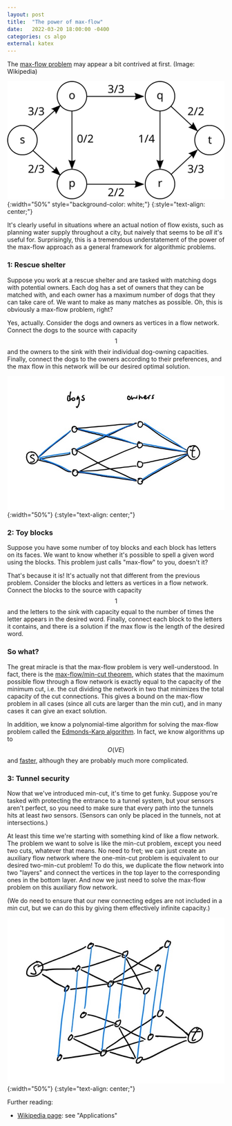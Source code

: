 ```yaml
---
layout: post
title:  "The power of max-flow"
date:   2022-03-20 18:00:00 -0400
categories: cs algo
external: katex
---
```


The [max-flow problem](https://en.wikipedia.org/wiki/Maximum_flow_problem) may appear a bit contrived at first. (Image: Wikipedia)

![max-flow](/assets/max-flow/max-flow.svg){:width="50%" style="background-color: white;"}
{:style="text-align: center;"}

It's clearly useful in situations where an actual notion of flow exists, such as planning water supply throughout a city, but naively that seems to be *all* it's useful for. Surprisingly, this is a tremendous understatement of the power of the max-flow approach as a general framework for algorithmic problems.

### 1: Rescue shelter

Suppose you work at a rescue shelter and are tasked with matching dogs with potential owners. Each dog has a set of owners that they can be matched with, and each owner has a maximum number of dogs that they can take care of. We want to make as many matches as possible. Oh, this is obviously a max-flow problem, right?

Yes, actually. Consider the dogs and owners as vertices in a flow network. Connect the dogs to the source with capacity $$1$$ and the owners to the sink with their individual dog-owning capacities. Finally, connect the dogs to the owners according to their preferences, and the max flow in this network will be our desired optimal solution.

![example-1](/assets/max-flow/ex1.jpg){:width="50%"}
{:style="text-align: center;"}

### 2: Toy blocks

Suppose you have some number of toy blocks and each block has letters on its faces. We want to know whether it's possible to spell a given word using the blocks. This problem just calls "max-flow" to you, doesn't it?

That's because it is! It's actually not that different from the previous problem. Consider the blocks and letters as vertices in a flow network. Connect the blocks to the source with capacity $$1$$ and the letters to the sink with capacity equal to the number of times the letter appears in the desired word. Finally, connect each block to the letters it contains, and there is a solution if the max flow is the length of the desired word.

### So what?

The great miracle is that the max-flow problem is very well-understood. In fact, there is the [max-flow/min-cut theorem](https://en.wikipedia.org/wiki/Max-flow_min-cut_theorem), which states that the maximum possible flow through a flow network is exactly equal to the capacity of the minimum cut, i.e. the cut dividing the network in two that minimizes the total capacity of the cut connections. This gives a bound on the max-flow problem in all cases (since all cuts are larger than the min cut), and in many cases it can give an exact solution.

In addition, we know a polynomial-time algorithm for solving the max-flow problem called the [Edmonds-Karp algorithm](https://en.wikipedia.org/wiki/Edmonds%E2%80%93Karp_algorithm). In fact, we know algorithms up to $$O(VE)$$ and [faster](https://en.wikipedia.org/wiki/Maximum_flow_problem#Algorithms), although they are probably much more complicated.

### 3: Tunnel security

Now that we've introduced min-cut, it's time to get funky. Suppose you're tasked with protecting the entrance to a tunnel system, but your sensors aren't perfect, so you need to make sure that every path into the tunnels hits at least *two* sensors. (Sensors can only be placed in the tunnels, not at intersections.)

At least this time we're starting with something kind of like a flow network. The problem we want to solve is like the min-cut problem, except you need two cuts, whatever that means. No need to fret; we can just create an auxiliary flow network where the one-min-cut problem is equivalent to our desired two-min-cut problem! To do this, we duplicate the flow network into two "layers" and connect the vertices in the top layer to the corresponding ones in the bottom layer. And now we just need to solve the max-flow problem on this auxiliary flow network.

(We do need to ensure that our new connecting edges are not included in a min cut, but we can do this by giving them effectively infinite capacity.)

![example-3](/assets/max-flow/ex3.jpg){:width="50%"}
{:style="text-align: center;"}

Further reading:
* [Wikipedia page](https://en.wikipedia.org/wiki/Maximum_flow_problem): see "Applications"
